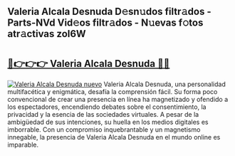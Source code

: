 ## Valeria Alcala Desnuda D𝚎sn𝚞dos filtr𝚊dos - Parts-NVd Vid𝚎os filtr𝚊dos - N𝚞evas f𝚘tos atr𝚊ctivas zoI6W

# <h2><a href="http://mb0hbim.tromn.icu/?c=Valeria+Alcala+Desnuda">🔗👉👉👉 Valeria Alcala Desnuda 🔗🔗</a></h2>

[![Valeria Alcala Desnuda nuevo](https://i.imgur.com/pEAQMta.gif)](http://mb0hbim.tromn.icu/?c=Valeria+Alcala+Desnuda)
Valeria Alcala Desnuda, una personalidad multifacética y enigmática, desafía la comprensión fácil. Su forma poco convencional de crear una presencia en línea ha magnetizado y ofendido a los espectadores, encendiendo debates sobre el consentimiento, la privacidad y la esencia de las sociedades virtuales. A pesar de la ambigüedad de sus intenciones, su huella en los medios digitales es imborrable. Con un compromiso inquebrantable y un magnetismo innegable, la presencia de Valeria Alcala Desnuda en el mundo online es imparable.
